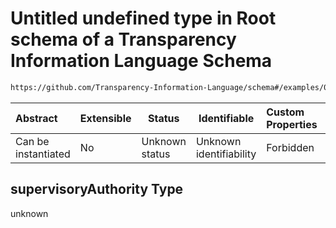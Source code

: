 # Untitled undefined type in Root schema of a Transparency Information Language Schema

```txt
https://github.com/Transparency-Information-Language/schema#/examples/0/rightToComplain/supervisoryAuthority
```




| Abstract            | Extensible | Status         | Identifiable            | Custom Properties | Additional Properties | Access Restrictions | Defined In                                                           |
| :------------------ | ---------- | -------------- | ----------------------- | :---------------- | --------------------- | ------------------- | -------------------------------------------------------------------- |
| Can be instantiated | No         | Unknown status | Unknown identifiability | Forbidden         | Allowed               | none                | [tilt-schema.json\*](../out/tilt-schema.json "open original schema") |

## supervisoryAuthority Type

unknown
